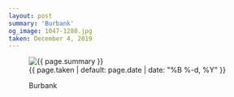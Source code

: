 ```yaml
---
layout: post
summary: 'Burbank'
og_image: 1047-1280.jpg
taken: December 4, 2019
---
```


<figure class="post">
<img alt="{{ page.summary }}" sizes="(min-width: 700px) 50vw, calc(100vw - 2rem)" src="{{ site.assets_url }}/1047-640.jpg" srcset="{{ site.assets_url }}/1047-320.jpg 320w, {{ site.assets_url }}/1047-640.jpg 640w, {{ site.assets_url }}/1047-960.jpg 960w, {{ site.assets_url }}/1047-1280.jpg 1280w"/>
<figcaption>
<time>{{ page.taken | default: page.date | date: "%B %-d, %Y" }}</time>
<p>Burbank</p>
</figcaption>
</figure>
